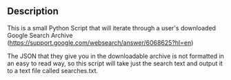 Description
-----------

This is a small Python Script that will iterate through a user's downloaded Google Search Archive (https://support.google.com/websearch/answer/6068625?hl=en)

The JSON that they give you in the downloadable archive is not formatted in an easy to read way, so this script will take just the search text and output it to a text file called searches.txt.

